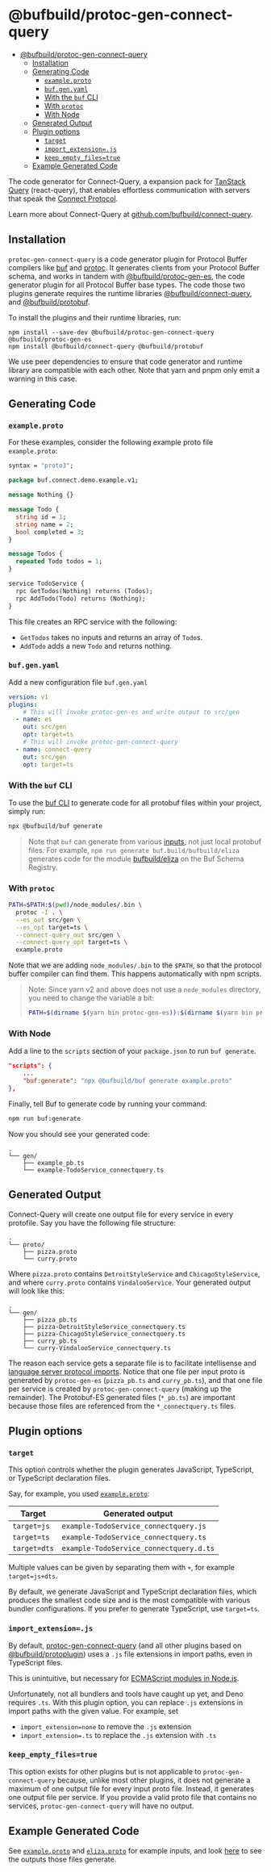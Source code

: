 # @bufbuild/protoc-gen-connect-query

- [@bufbuild/protoc-gen-connect-query](#bufbuildprotoc-gen-connect-query)
  - [Installation](#installation)
  - [Generating Code](#generating-code)
    - [`example.proto`](#exampleproto)
    - [`buf.gen.yaml`](#bufgenyaml)
    - [With the `buf` CLI](#with-the-buf-cli)
    - [With `protoc`](#with-protoc)
    - [With Node](#with-node)
  - [Generated Output](#generated-output)
  - [Plugin options](#plugin-options)
    - [`target`](#target)
    - [`import_extension=.js`](#import_extensionjs)
    - [`keep_empty_files=true`](#keep_empty_filestrue)
  - [Example Generated Code](#example-generated-code)

The code generator for Connect-Query, a expansion pack for [TanStack Query](https://tanstack.com/query) (react-query), that enables effortless communication with servers that speak the [Connect Protocol](https://connect.build/docs/protocol).

Learn more about Connect-Query at [github.com/bufbuild/connect-query](https://github.com/bufbuild/connect-query).

## Installation

`protoc-gen-connect-query` is a code generator plugin for Protocol Buffer compilers like [buf](https://github.com/bufbuild/buf) and [protoc](https://github.com/protocolbuffers/protobuf/releases).  It generates clients from your Protocol Buffer schema, and works in tandem with
[@bufbuild/protoc-gen-es](https://www.npmjs.com/package/@bufbuild/protoc-gen-es), the code generator plugin for all Protocol Buffer base types.  The code those two plugins generate requires the runtime libraries [@bufbuild/connect-query](https://www.npmjs.com/package/@bufbuild/connect-query), and [@bufbuild/protobuf](https://www.npmjs.com/package/@bufbuild/protobuf).

To install the plugins and their runtime libraries, run:

```shell
npm install --save-dev @bufbuild/protoc-gen-connect-query @bufbuild/protoc-gen-es
npm install @bufbuild/connect-query @bufbuild/protobuf
```

We use peer dependencies to ensure that code generator and runtime library are compatible with each other. Note that yarn and pnpm only emit a warning in this case.

## Generating Code

### `example.proto`

For these examples, consider the following example proto file `example.proto`:

```protobuf
syntax = "proto3";

package buf.connect.demo.example.v1;

message Nothing {}

message Todo {
  string id = 1;
  string name = 2;
  bool completed = 3;
}

message Todos {
  repeated Todo todos = 1;
}

service TodoService {
  rpc GetTodos(Nothing) returns (Todos);
  rpc AddTodo(Todo) returns (Nothing);
}
```

This file creates an RPC service with the following:

- `GetTodos` takes no inputs and returns an array of `Todo`s.
- `AddTodo` adds a new `Todo` and returns nothing.

### `buf.gen.yaml`

Add a new configuration file `buf.gen.yaml`

```yaml
version: v1
plugins:
    # This will invoke protoc-gen-es and write output to src/gen
  - name: es
    out: src/gen
    opt: target=ts
    # This will invoke protoc-gen-connect-query
  - name: connect-query
    out: src/gen
    opt: target=ts
```

### With the `buf` CLI

To use the [buf CLI](https://docs.buf.build/generate/usage#run-generate) to generate code for all protobuf files within your project, simply run:

```bash
npx @bufbuild/buf generate
```

> Note that `buf` can generate from various [inputs](https://docs.buf.build/reference/inputs), not just local protobuf files. For example, `npm run generate buf.build/bufbuild/eliza` generates code for the module [bufbuild/eliza](https://buf.build/bufbuild/eliza) on the Buf Schema Registry.

### With `protoc`

```bash
PATH=$PATH:$(pwd)/node_modules/.bin \
  protoc -I . \
  --es_out src/gen \
  --es_opt target=ts \
  --connect-query_out src/gen \
  --connect-query_opt target=ts \
  example.proto
```

Note that we are adding `node_modules/.bin` to the `$PATH`, so that the protocol buffer compiler can find them. This happens automatically with npm scripts.

> Note: Since yarn v2 and above does not use a `node_modules` directory, you need to change the variable a bit:
>
> ```bash
> PATH=$(dirname $(yarn bin protoc-gen-es)):$(dirname $(yarn bin protoc-gen-connect-es)):$PATH
> ```

### With Node

Add a line to the `scripts` section of your `package.json` to run `buf generate`.

```json
"scripts": {
    ...
    "buf:generate": "npx @bufbuild/buf generate example.proto"
},
```

Finally, tell Buf to generate code by running your command:

```bash
npm run buf:generate
```

Now you should see your generated code:

```tree
.
└── gen/
    ├── example_pb.ts
    └── example-TodoService_connectquery.ts
```

## Generated Output

Connect-Query will create one output file for every service in every protofile.  Say you have the following file structure:

```tree
.
└── proto/
    ├── pizza.proto
    └── curry.proto
```

Where `pizza.proto` contains `DetroitStyleService` and `ChicagoStyleService`, and where `curry.proto` contains `VindalooService`.  Your generated output will look like this:

```tree
.
└── gen/
    ├── pizza_pb.ts
    ├── pizza-DetroitStyleService_connectquery.ts
    ├── pizza-ChicagoStyleService_connectquery.ts
    ├── curry_pb.ts
    └── curry-VindalooService_connectquery.ts
```

The reason each service gets a separate file is to facilitate intellisense and [language server protocol imports](https://github.com/typescript-language-server/typescript-language-server#organize-imports).  Notice that one file per input proto is generated by `protoc-gen-es` (`pizza_pb.ts` and `curry_pb.ts`), and that one file per service is created by `protoc-gen-connect-query` (making up the remainder).  The Protobuf-ES generated files (`*_pb.ts`) are important because those files are referenced from the `*_connectquery.ts` files.

## Plugin options

### `target`

This option controls whether the plugin generates JavaScript, TypeScript, or TypeScript declaration files.

Say, for example, you used [`example.proto`](#exampleproto):

| Target | Generated output |
| - | - |
| `target=js` | `example-TodoService_connectquery.js` |
| `target=ts` | `example-TodoService_connectquery.ts` |
| `target=dts` | `example-TodoService_connectquery.d.ts` |

Multiple values can be given by separating them with `+`, for example `target=js+dts`.

By default, we generate JavaScript and TypeScript declaration files, which produces the smallest code size and is the most compatible with various bundler configurations. If you prefer to generate TypeScript, use `target=ts`.

### `import_extension=.js`

By default, [protoc-gen-connect-query](https://www.npmjs.com/package/@bufbuild/protoc-gen-connect-query) (and all other plugins based on [@bufbuild/protoplugin](https://www.npmjs.com/package/@bufbuild/protoplugin)) uses a `.js` file extensions in import paths, even in TypeScript files.

This is unintuitive, but necessary for [ECMAScript modules in Node.js](https://www.typescriptlang.org/docs/handbook/esm-node.html).

Unfortunately, not all bundlers and tools have caught up yet, and Deno requires `.ts`. With this plugin option, you can replace `.js` extensions in import paths with the given value. For example, set

- `import_extension=none` to remove the `.js` extension
- `import_extension=.ts` to replace the `.js` extension with `.ts`

### `keep_empty_files=true`

This option exists for other plugins but is not applicable to `protoc-gen-connect-query` because, unlike most other plugins, it does not generate a maximum of one output file for every input proto file.  Instead, it generates one output file per service.  If you provide a valid proto file that contains no services, `protoc-gen-connect-query` will have no output.

## Example Generated Code

See [`example.proto`](https://github.com/bufbuild/connect-query/blob/main/packages/generated-react/example.proto) and [`eliza.proto`](https://github.com/bufbuild/connect-query/blob/main/packages/generated-react/eliza.proto) for example inputs, and look [here](https://github.com/bufbuild/connect-query/blob/main/packages/generated-react/dist) to see the outputs those files generate.
